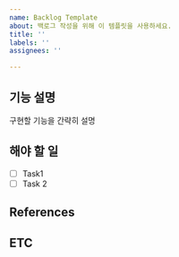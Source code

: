 ```yaml
---
name: Backlog Template
about: 백로그 작성을 위해 이 템플릿을 사용하세요.
title: ''
labels: ''
assignees: ''

---
```


## 기능 설명
구현할 기능을 간략히 설명

## 해야 할 일
 - [ ] Task1
 - [ ] Task 2

## References

## ETC
